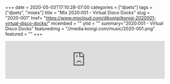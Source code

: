 +++
date = 2020-05-03T17:10:28-07:00
categories = ["djsets"]
tags = ["djsets", "mixes"]
title = "Mix 2020:001 - Virtual Disco Docks"
slug = "2020-001"
href= "https://www.mixcloud.com/djkonigi/konigi-2020001-virtual-disco-docks/"
mcembed = ""
ytid = ""
summary="2020:001 - Virtual Disco Docks"
featuredimg = "//media.konigi.com/music/2020-001.png"
featured = ""
+++

<div class="mix"><div class="embed" >
<iframe width="100%" height="120" src="https://www.mixcloud.com/widget/iframe/?hide_cover=1&dark=1&feed=%2Fdjkonigi%2Fkonigi-2020001-virtual-disco-docks%2F" frameborder="0" ></iframe>
</div></div>

